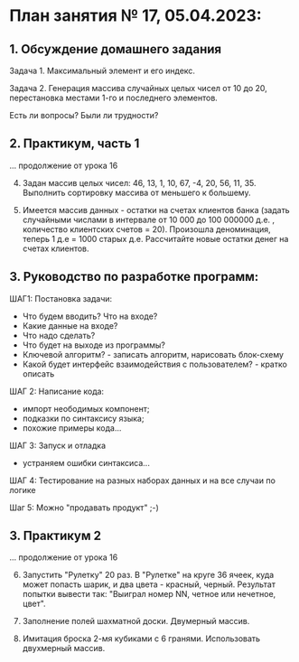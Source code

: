# План занятия № 17, 05.04.2023:

## 1. Обсуждение домашнего задания
Задача 1.
Максимальный элемент и его индекс.

Задача 2.
Генерация массива случайных целых чисел от 10 до 20, перестановка местами 1-го и последнего элементов.

Есть ли вопросы? Были ли трудности?

## 2. Практикум, часть 1
... продолжение от урока 16

4. Задан массив целых чисел: 46, 13, 1, 10, 67, -4, 20, 56, 11, 35. Выполнить сортировку
   массива от меньшего к большему.

5. Имеется массив данных - остатки на счетах клиентов банка (задать случайными числами в интервале от
   10 000 до 100 000000 д.е. , количество клиентских счетов = 20).
   Произошла деноминация, теперь 1 д.е = 1000 старых д.е. Рассчитайте новые остатки денег на счетах клиентов.

## 3. Руководство по разработке программ:
ШАГ1: Постановка задачи:
- Что будем вводить? Что на входе?
- Какие данные на входе?
- Что надо сделать?
- Что будет на выходе из программы?
- Ключевой алгоритм? - записать алгоритм, нарисовать блок-схему
- Какой будет интерфейс взаимодействия с пользователем? - кратко описать

ШАГ 2: Написание кода:
- импорт неободимых компонент;
- подказки по синтаксису языка;
- похожие примеры кода...

ШАГ 3: Запуск и отладка
- устраняем ошибки синтаксиса...

ШАГ 4: Тестирование на разных наборах данных и на все случаи по логике

Шаг 5: Можно "продавать продукт" ;-)

## 3. Практикум 2 
... продолжение от урока 16

6. Запустить "Рулетку" 20 раз. В "Рулетке" на круге 36 ячеек, куда может попасть шарик,
   и два цвета - красный, черный.
   Результат попытки вывести так:
   "Выиграл номер NN, четное или нечетное, цвет".

7. Заполнение полей шахматной доски. Двумерный массив.

8. Имитация броска 2-мя кубиками с 6 гранями. Использовать двухмерный массив.

